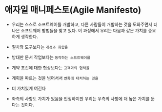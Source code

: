 # 애자일 매니페스토(Agile Manifesto)

- 우리는 스스로 소프트웨어를 개발하고, 다른 사람들이 개발하는 것을
도와주면서 더 나은 소프트웨어 방법들을 찾고 있다. 이 과정에서 우리는 다음과
같은 가치를 중요하게 생각한다.


- 절차와 도구보다는 `개성과 화합을`
- 방대만 문서 작업보다는 `동작하는 소프트웨어를`
- 계약 조건에 대한 협상보다는 `고객과의 협력을`
- 계획을 따르는 것을 넘어서서 `변화에 대처하는 것을`
- 더 가치있게 여긴다


- 좌측의 사항도 가치가 있음을 인정하지만 우리는 우측의 사항에 
더 높은 가치를 둔다는 것이다.